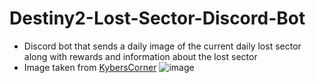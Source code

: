 # Destiny2-Lost-Sector-Discord-Bot
- Discord bot that sends a daily image of the current daily lost sector along with rewards and information about the lost sector
- Image taken from [KybersCorner](https://kyberscorner.com/destiny2/lost-sectors/)
![image](https://user-images.githubusercontent.com/64996140/184966103-933f5134-c9ca-4055-a161-cfdf3322c71f.png)
